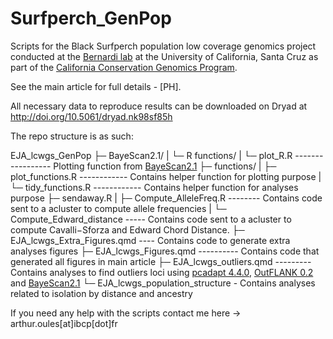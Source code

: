 # Surfperch_GenPop
Scripts for the Black Surfperch population low coverage genomics project conducted at the [Bernardi lab](https://bernardi.eeb.ucsc.edu/) at the University of California, Santa Cruz as part of the [California Conservation Genomics Program](https://www.ccgproject.org/).

See the main article for full details - [PH].

All necessary data to reproduce results can be downloaded on Dryad at <http://doi.org/10.5061/dryad.nk98sf85h>

The repo structure is as such:

EJA_lcwgs_GenPop
├─ BayeScan2.1/
|  └─ R functions/
|     └─ plot_R.R ----------------- Plotting function from [BayeScan2.1](https://cmpg.unibe.ch/software/BayeScan/)
├─ functions/
|  ├─ plot_functions.R ------------ Contains helper function for plotting purpose
|  └─ tidy_functions.R ------------ Contains helper function for analyses purpose
├─ sendaway.R
|  ├─ Compute_AlleleFreq.R -------- Contains code sent to a acluster to compute allele frequencies
|  └─ Compute_Edward_distance ----- Contains code sent to a acluster to compute Cavalli−Sforza and Edward Chord Distance.
├─ EJA_lcwgs_Extra_Figures.qmd ---- Contains code to generate extra analyses figures
├─ EJA_lcwgs_Figures.qmd ---------- Contains code that generated all figures in main article 
├─ EJA_lcwgs_outliers.qmd --------- Contains analyses to find outliers loci using [pcadapt 4.4.0](https://cloud.r-project.org/web/packages/pcadapt/index.html), [OutFLANK 0.2](https://github.com/whitlock/OutFLANK) and [BayeScan2.1](https://cmpg.unibe.ch/software/BayeScan/)
└─ EJA_lcwgs_population_structure - Contains analyses related to isolation by distance and ancestry

If you need any help with the scripts contact me here -> arthur.oules\[at]ibcp\[dot]fr
